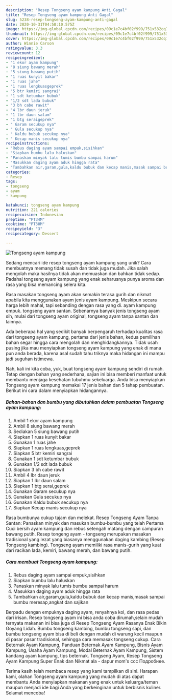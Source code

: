 ```yaml
---
description: "Resep Tongseng ayam kampung Anti Gagal"
title: "Resep Tongseng ayam kampung Anti Gagal"
slug: 5238-resep-tongseng-ayam-kampung-anti-gagal
date: 2020-10-31T04:58:10.575Z
image: https://img-global.cpcdn.com/recipes/09c1e7c4bf02f999/751x532cq70/tongseng-ayam-kampung-foto-resep-utama.jpg
thumbnail: https://img-global.cpcdn.com/recipes/09c1e7c4bf02f999/751x532cq70/tongseng-ayam-kampung-foto-resep-utama.jpg
cover: https://img-global.cpcdn.com/recipes/09c1e7c4bf02f999/751x532cq70/tongseng-ayam-kampung-foto-resep-utama.jpg
author: Winnie Carson
ratingvalue: 3.3
reviewcount: 12
recipeingredient:
- "1 ekor ayam kampung"
- "8 siung bawang merah"
- "5 siung bawang putih"
- "1 ruas kunyit bakar"
- "1 ruas jahe"
- "1 ruas lengkuasgeprek"
- "5 btr kemiri sangrai"
- "1 sdt ketumbar bubuk"
- "1/2 sdt lada bubuk"
- "3 bh cabe rawit"
- "4 lbr daun jeruk"
- "1 lbr daun salam"
- "1 btg seraigeprek"
- " Garam secukup nya"
- " Gula secukup nya"
- " Kaldu bubuk secukup nya"
- " Kecap manis secukup nya"
recipeinstructions:
- "Rebus daging ayam sampai empuk,sisihkan"
- "Siapkan bumbu lalu haluskan"
- "Panaskan minyak lalu tumis bumbu sampai harum"
- "Masukkan daging ayam aduk hingga rata"
- "Tambahkan air,garam,gula,kaldu bubuk dan kecap manis,masak sampai bumbu meresap,angkat dan sajikan"
categories:
- Resep
tags:
- tongseng
- ayam
- kampung

katakunci: tongseng ayam kampung 
nutrition: 221 calories
recipecuisine: Indonesian
preptime: "PT34M"
cooktime: "PT30M"
recipeyield: "3"
recipecategory: Dessert

---
```



![Tongseng ayam kampung](https://img-global.cpcdn.com/recipes/09c1e7c4bf02f999/751x532cq70/tongseng-ayam-kampung-foto-resep-utama.jpg)

Sedang mencari ide resep tongseng ayam kampung yang unik? Cara membuatnya memang tidak susah dan tidak juga mudah. Jika salah mengolah maka hasilnya tidak akan memuaskan dan bahkan tidak sedap. Padahal tongseng ayam kampung yang enak seharusnya punya aroma dan rasa yang bisa memancing selera kita.

Rasa masakan tongseng ayam akan semakin terasa gurih dan nikmat apabila kita menggunakan ayam jenis ayam kampung. Meskipun secara harga lebih mahal, tapi sebanding dengan rasa yang di. ayam kampung empuk. tongseng ayam santan. Sebenarnya banyak jenis tongseng ayam sih, mulai dari tongseng ayam original, tongseng ayam tanpa santan dan lainnya.

Ada beberapa hal yang sedikit banyak berpengaruh terhadap kualitas rasa dari tongseng ayam kampung, pertama dari jenis bahan, kedua pemilihan bahan segar hingga cara mengolah dan menghidangkannya. Tidak usah pusing jika mau menyiapkan tongseng ayam kampung yang enak di mana pun anda berada, karena asal sudah tahu triknya maka hidangan ini mampu jadi suguhan istimewa.


Nah, kali ini kita coba, yuk, buat tongseng ayam kampung sendiri di rumah. Tetap dengan bahan yang sederhana, sajian ini bisa memberi manfaat untuk membantu menjaga kesehatan tubuhmu sekeluarga. Anda bisa menyiapkan Tongseng ayam kampung memakai 17 jenis bahan dan 5 tahap pembuatan. Berikut ini cara dalam menyiapkan hidangannya.

<!--inarticleads1-->

##### Bahan-bahan dan bumbu yang dibutuhkan dalam pembuatan Tongseng ayam kampung:

1. Ambil 1 ekor ayam kampung
1. Ambil 8 siung bawang merah
1. Sediakan 5 siung bawang putih
1. Siapkan 1 ruas kunyit bakar
1. Gunakan 1 ruas jahe
1. Siapkan 1 ruas lengkuas,geprek
1. Siapkan 5 btr kemiri sangrai
1. Gunakan 1 sdt ketumbar bubuk
1. Gunakan 1/2 sdt lada bubuk
1. Siapkan 3 bh cabe rawit
1. Ambil 4 lbr daun jeruk
1. Siapkan 1 lbr daun salam
1. Siapkan 1 btg serai,geprek
1. Gunakan  Garam secukup nya
1. Gunakan  Gula secukup nya
1. Gunakan  Kaldu bubuk secukup nya
1. Siapkan  Kecap manis secukup nya


Rasa bumbunya cukup tajam dan melekat. Resep Tongseng Ayam Tanpa Santan: Panaskan minyak dan masukan bumbu-bumbu yang telah Pertama Cuci bersih ayam kampung dan rebus setengah matang dengan campuran bawang putih. Resep tongeng ayam - tongseng merupakan masakan tradisional yang lezat yang biasanya menggunakan daging kambing (Resep Tongseng kambing). Tongseng ayam memiliki rasa manis-gurih yang kuat dari racikan lada, kemiri, bawang merah, dan bawang putih. 

<!--inarticleads2-->

##### Cara membuat Tongseng ayam kampung:

1. Rebus daging ayam sampai empuk,sisihkan
1. Siapkan bumbu lalu haluskan
1. Panaskan minyak lalu tumis bumbu sampai harum
1. Masukkan daging ayam aduk hingga rata
1. Tambahkan air,garam,gula,kaldu bubuk dan kecap manis,masak sampai bumbu meresap,angkat dan sajikan


Berpadu dengan empuknya daging ayam, renyahnya kol, dan rasa pedas dari irisan. Resep tongseng ayam ini bisa anda coba dirumah,selain mudah ternyata makanan ini bisa juga di Resep Tongseng Ayam Rasanya Enak Bikin Goyang Lidah. Bumbu tongseng kambing, bumbu tongseng sapi, dan bumbu tongseng ayam bisa di beli dengan mudah di warung kecil maupun di pasar pasar tradisional, sehingga cara memasak tongseng cukup. Cara Beternak Ayam Kampung, Panduan Beternak Ayam Kampung, Bisnis Ayam Kampung, Usaha Ayam Kampung, Modal Beternak Ayam Kampung, Sistem kandang ayam kampung, tips beternak. Tongseng Ayam, Resep Tongseng Ayam Kampung Super Enak dan Nikmat ala - dapur mom&#39;s ccc Подробнее. 

Terima kasih telah membaca resep yang kami tampilkan di sini. Harapan kami, olahan Tongseng ayam kampung yang mudah di atas dapat membantu Anda menyiapkan makanan yang enak untuk keluarga/teman maupun menjadi ide bagi Anda yang berkeinginan untuk berbisnis kuliner. Selamat mencoba!
